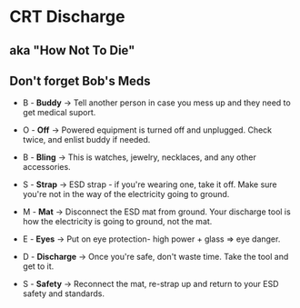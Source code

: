 # CRT Discharge
## aka "How Not To Die"

Don't forget Bob's Meds
---
* B - **Buddy** -> Tell another person in case you mess up and they need to get medical suport.
* O - **Off** -> Powered equipment is turned off and unplugged. Check twice, and enlist buddy if needed.
* B - **Bling** -> This is watches, jewelry, necklaces, and any other accessories.
* S - **Strap** -> ESD strap - if you're wearing one, take it off. Make sure you're not in the way of the electricity going to ground.
  
* M - **Mat** -> Disconnect the ESD mat from ground. Your discharge tool is how the electricity is going to ground, not the mat.
* E - **Eyes** -> Put on eye protection- high power + glass => eye danger.
* D - **Discharge** -> Once you're safe, don't waste time. Take the tool and get to it.
* S - **Safety** -> Reconnect the mat, re-strap up and return to your ESD safety and standards.

